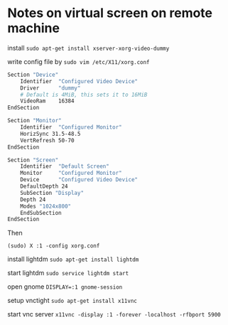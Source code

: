 # Notes on virtual screen on remote machine 



install
```sudo apt-get install xserver-xorg-video-dummy```

write config file by
```sudo vim /etc/X11/xorg.conf```

```bash
Section "Device"
    Identifier  "Configured Video Device"
    Driver      "dummy"
    # Default is 4MiB, this sets it to 16MiB
    VideoRam    16384
EndSection

Section "Monitor"
    Identifier  "Configured Monitor"
    HorizSync 31.5-48.5
    VertRefresh 50-70
EndSection

Section "Screen"
    Identifier  "Default Screen"
    Monitor     "Configured Monitor"
    Device      "Configured Video Device"
    DefaultDepth 24
    SubSection "Display"
    Depth 24
    Modes "1024x800"
    EndSubSection
EndSection
```

Then 
```
(sudo) X :1 -config xorg.conf
```

install lightdm
```sudo apt-get install lightdm```

start lightdm
```sudo service lightdm start```

open gnome
```DISPLAY=:1 gnome-session```

setup vnctight
```sudo apt-get install x11vnc```

start vnc server
```x11vnc -display :1 -forever -localhost -rfbport 5900```